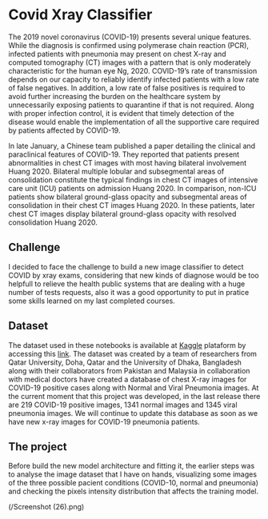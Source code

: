 # Covid Xray Classifier

The 2019 novel coronavirus (COVID-19) presents several unique features. While the diagnosis is confirmed using polymerase chain reaction (PCR), infected patients with pneumonia may present on chest X-ray and computed tomography (CT) images with a pattern that is only moderately characteristic for the human eye Ng, 2020. COVID-19’s rate of transmission depends on our capacity to reliably identify infected patients with a low rate of false negatives. In addition, a low rate of false positives is required to avoid further increasing the burden on the healthcare system by unnecessarily exposing patients to quarantine if that is not required. Along with proper infection control, it is evident that timely detection of the disease would enable the implementation of all the supportive care required by patients affected by COVID-19.

In late January, a Chinese team published a paper detailing the clinical and paraclinical features of COVID-19. They reported that patients present abnormalities in chest CT images with most having bilateral involvement Huang 2020. Bilateral multiple lobular and subsegmental areas of consolidation constitute the typical findings in chest CT images of intensive care unit (ICU) patients on admission Huang 2020. In comparison, non-ICU patients show bilateral ground-glass opacity and subsegmental areas of consolidation in their chest CT images Huang 2020. In these patients, later chest CT images display bilateral ground-glass opacity with resolved consolidation Huang 2020.

## Challenge

I decided to face the challenge to build a new image classifier to detect COVID by xray exams, considering that new kinds of diagnose would be too helpfull to relieve the health public systems that are dealing with a huge number of tests requests, also it was a good opportunity to put in pratice some skills learned on my last completed courses.

## Dataset

The dataset used in these notebooks is available at [Kaggle](https://www.kaggle.com/) plataform by accessing this [link](https://www.kaggle.com/tawsifurrahman/covid19-radiography-database).
The dataset was created by a team of researchers from Qatar University, Doha, Qatar and the University of Dhaka, Bangladesh along with their collaborators from Pakistan and Malaysia in collaboration with medical doctors have created a database of chest X-ray images for COVID-19 positive cases along with Normal and Viral Pneumonia images. At the current moment that this project was developed, in the last release there are 219 COVID-19 positive images, 1341 normal images and 1345 viral pneumonia images. We will continue to update this database as soon as we have new x-ray images for COVID-19 pneumonia patients.

## The project

Before build the new model architecture and fitting it, the earlier steps was to analyse the image dataset that I have on hands, visualizing some images of the three possible pacient conditions (COVID-10, normal and pneumonia) and checking the pixels intensity distribution that affects the training model.

(/Screenshot (26).png)
